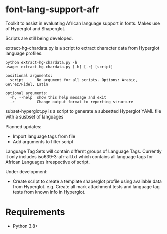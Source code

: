 # font-lang-support-afr
 Toolkit to assist in evaluating African language support in fonts. Makes use of Hyperglot and Shaperglot.

Scripts are still being developed.

extract-hg-chardata.py is a script to extract character data from Hyperglot language profiles.
```
python extract-hg-chardata.py -h
usage: extract-hg-chardata.py [-h] [-r] [script]

positional arguments:
  script      No argument for all scripts. Options: Arabic, Ge\'ez/Fidel, Latin

optional arguments:
  -h, --help  show this help message and exit
  -r          Change output format to reporting structure
```
 
 subset-hyperglot.py is a script to generate a subsetted Hyperglot YAML file with a susbset of languages
 
 Planned updates:
 - Import language tags from file
 - Add arguments to filter script
 
Language Tag Sets will contain differnt groups of Language Tags. Currently it only includes iso639-3-afr-all.txt which contains all language tags for African Languages irrespective of script.

 
 Under development:
  - Create script to create a template shaperglot profile using available data from Hyperglot. e.g. Create all mark attachment tests and language tag tests from known info in Hyperglot.

# Requirements
* Python 3.8+
